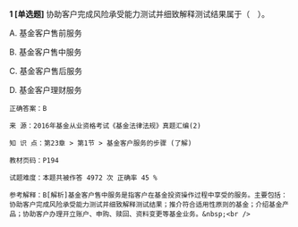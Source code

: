 **1 [单选题]** 协助客户完成风险承受能力测试并细致解释测试结果属于（　）。 

A. 基金客户售前服务&nbsp;

B. 基金客户售中服务&nbsp;

C. 基金客户售后服务&nbsp;

D. 基金客户理财服务&nbsp;

```
正确答案：B

来 源：2016年基金从业资格考试《基金法律法规》真题汇编(2)

知 识 点：第23章 > 第1节 > 基金客户服务的步骤 (了解)

教材页码：P194

试题难度：本题共被作答 4972 次 正确率 45 %

参考解释：B[解析]基金客户售中服务是指客户在基金投资操作过程中享受的服务。主要包括：协助客户完成风险承受能力测试并细致解释测试结果；推介符合适用性原则的基金；介绍基金产品；协助客户办理开立账户、申购、赎回、资料变更等基金业务。&nbsp;<br />

```


